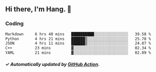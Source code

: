 ## Hi there, I'm Hang. 👋

### Coding

<!--START_SECTION:waka-->

```txt
Markdown     6 hrs 40 mins   ██████████░░░░░░░░░░░░░░░   39.58 %
Python       4 hrs 21 mins   ██████▒░░░░░░░░░░░░░░░░░░   25.78 %
JSON         4 hrs 11 mins   ██████▒░░░░░░░░░░░░░░░░░░   24.87 %
C++          23 mins         ▓░░░░░░░░░░░░░░░░░░░░░░░░   02.34 %
YAML         21 mins         ▓░░░░░░░░░░░░░░░░░░░░░░░░   02.09 %
```

<!--END_SECTION:waka-->

##### ✓ Automatically updated by [GitHub Action](https://github.com/huhuhang/huhuhang/actions).
